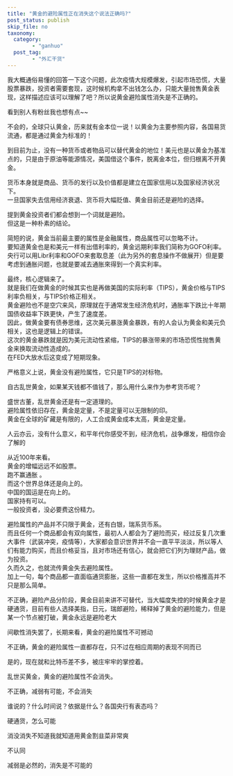 ```yaml
---
title: "黄金的避险属性正在消失这个说法正确吗?"
post_status: publish
skip_file: no
taxonomy:
  category:
        - "ganhuo"
  post_tag:
        - "外汇干货"
---
```


我大概通俗易懂的回答一下这个问题，此次疫情大规模爆发，引起市场恐慌，大量股票暴跌，投资者需要套现，这时候机构拿不出钱怎么办，只能大量抛售黄金表现，这样描述应该可以理解了吧？所以说黄金避险属性消失是不正确的。

看到别人有粉丝我也想有点~~​

不会的，全球只认黄金，历来就有金本位一说！以黄金为主要参照内容，各国易货流通，都是通过黄金为标准的！

到目前为止，没有一种货币或者物品可以替代黄金的地位！美元也是以黄金为基准点的，只是由于原油等能源情况，美国借这个事件，脱离金本位，但归根离不开黄金。

货币本身就是商品、货币的发行以及价值都是建立在国家信用以及国家经济状况下。  
一旦国家失去信用经济衰退、货币将大幅贬值、黄金目前还是避险的选择。

提到黄金投资者们都会想到一个词就是避险。  
但这是一种朴素的结论。

简短的说，黄金当前最主要的属性是金融属性，商品属性可以忽略不计。  
要知道黄金也是和美元一样有出借利率的，黄金远期利率我们简称为GOFO利率。  
央行可以用Libr利率和GOFO来套取息差（此为另外的套息操作不做展开）但是要考虑到通胀问题，也就是要减去通胀來得到一个真实利率。

最终，核心逻辑来了。  
就是我们在做黄金的时候其实也是再做美国的实际利率（TIPS），黄金价格与TIPS利率负相关，与TIPS价格正相关。  
黄金避险也不是空穴来风，原理就在于通常发生经济危机时，通胀率下跌比十年期国债收益率下跌更快，产生了速度差。  
因此，做黄金要有债券思维，这次美元暴涨黄金暴跌，有的人会认为黄金和美元负相关，这也是逻辑上的错误。  
这次的黄金暴跌就是因为美元流动性紧缩，TIPS的暴涨带来的市场恐慌性抛售黄金来换取流动性造成的。  
在FED大放水后这变成了短期现象。

严格意义上说，黄金没有避险属性，它只是TIPS的对标物。

自古乱世黄金，如果某天钱都不值钱了，那么用什么来作为参考货币呢？

盛世古董，乱世黄金还是有一定道理的。  
避险属性依旧存在，黄金是定量，不是定量可以无限制的印。  
黄金在全球的矿藏是有限的，人工合成黄金成本太高，黄金是定量。

人云亦云，没有什么意义，和平年代你感受不到，经济危机，战争爆发，相信你会了解的

从近100年来看。  
黄金的增幅远远不如股票。  
跑不赢通胀 。  
而这个世界总体还是向上的。  
中国的国运是在向上的。  
国家持有可以。  
一般投资者，没必要费这份精力。

避险属性的产品并不只限于黄金，还有白银，瑞系货币系。  
而且任何一个商品都会有双向属性，最初人人都会为了避险而买，经过反复几次重大事件（武装冲突，疫情等），大家都会意识世界并不会一直平平淡淡，所以等人们有能力购买，而且价格妥当，且对市场还有信心，就会把它们列为理财产品，做为投资。  
久而久之，也就流传黄金失去避险属性。  
加上一句，每个商品都一直面临通货膨胀，这些一直都在发生，所以价格推高并不只是那么简单。

不正确，避险产品分阶段，黄金目前来讲不可替代，当大幅度失控的时候黄金才是硬通货，目前有些人选择美指，日元，瑞郎避险，稀释掉了黄金的避险能力，但是某一个节点被打破，黄金永远是避险老大

间歇性消失罢了，长期来看，黄金的避险属性不可撼动

不正确，黄金的避险属性一直都存在，只不过在相应周期的表现不同而已

是的，现在就和比特币差不多，被庄牢牢的掌控着。

乱世买黄金，黄金的避险属性不会消失。

不正确，减弱有可能，不会消失

谁说的？什么时间说？依据是什么？各国央行有表态吗？

硬通货，怎么可能

消没消失不知道我就知道用黄金割韭菜非常爽

不认同

减弱是必然的，消失是不可能的

